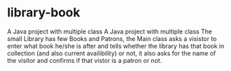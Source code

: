# library-book
A Java project with multiple class
A Java project with multiple class The small Library has few Books and Patrons, 
the Main class asks a visistor to enter what book he/she is after and tells whether the library has 
that book in collection (and also current availibility) or not, 
it also asks for the name of the visitor and confirms if that vistor is a patron or not.
